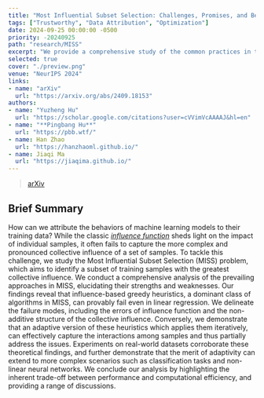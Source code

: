```yaml
---
title: "Most Influential Subset Selection: Challenges, Promises, and Beyond"
tags: ["Trustworthy", "Data Attribution", "Optimization"]
date: 2024-09-25 00:00:00 -0500
priority: -20240925
path: "research/MISS"
excerpt: "We provide a comprehensive study of the common practices in the Most Influential Subset Selection (MISS) problem."
selected: true
cover: "./preview.png"
venue: "NeurIPS 2024"
links:
- name: "arXiv"
  url: "https://arxiv.org/abs/2409.18153"
authors:
- name: "Yuzheng Hu"
  url: "https://scholar.google.com/citations?user=cVVimVcAAAAJ&hl=en"
- name: "**Pingbang Hu**"
  url: "https://pbb.wtf/"
- name: Han Zhao
  url: "https://hanzhaoml.github.io/"
- name: Jiaqi Ma
  url: "https://jiaqima.github.io/"
---
```


> [arXiv](https://arxiv.org/abs/2409.18153)

## Brief Summary

How can we attribute the behaviors of machine learning models to their training data? While the classic [*influence function*](https://arxiv.org/abs/1703.04730) sheds light on the impact of individual samples, it often fails to capture the more complex and pronounced collective influence of a set of samples. To tackle this challenge, we study the Most Influential Subset Selection (MISS) problem, which aims to identify a subset of training samples with the greatest collective influence. We conduct a comprehensive analysis of the prevailing approaches in MISS, elucidating their strengths and weaknesses. Our findings reveal that influence-based greedy heuristics, a dominant class of algorithms in MISS, can provably fail even in linear regression. We delineate the failure modes, including the errors of influence function and the non-additive structure of the collective influence. Conversely, we demonstrate that an adaptive version of these heuristics which applies them iteratively, can effectively capture the interactions among samples and thus partially address the issues. Experiments on real-world datasets corroborate these theoretical findings, and further demonstrate that the merit of adaptivity can extend to more complex scenarios such as classification tasks and non-linear neural networks. We conclude our analysis by highlighting the inherent trade-off between performance and computational efficiency, and providing a range of discussions.
